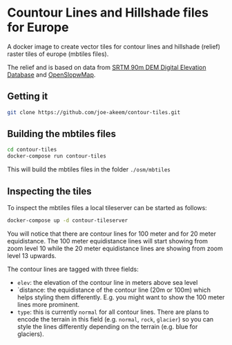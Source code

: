# Countour Lines and Hillshade files for Europe

A docker image to create vector tiles for contour lines and hillshade (relief) raster tiles of europe (mbtiles files).

The relief and is based on data from [SRTM 90m DEM Digital Elevation Database](http://srtm.csi.cgiar.org) and
[OpenSlopwMap](https://www.openslopemap.org/).

## Getting it
```bash
git clone https://github.com/joe-akeem/contour-tiles.git
```

## Building the mbtiles files

```bash
cd contour-tiles
docker-compose run contour-tiles
```

This will build the mbtiles files in the folder `./osm/mbtiles`

## Inspecting the tiles

To inspect the mbtiles files a local tileserver can be started as follows:

```bash
docker-compose up -d contour-tileserver
```

You will notice that there are contour lines for 100 meter and for 20 meter equidistance. The 100 meter equidistance lines
will start showing from zoom level 10 while the 20 meter equidistance lines are showing from zoom level 13 upwards.
 
The contour lines are tagged with three fields:
* `elev`: the elevation of the contour line in meters above sea level
* `distance: the equidistance of the contour line (20m or 100m) which helps styling them differently. E.g. you might want
  to show the 100 meter lines more prominent.
* `type`: this is currently `normal` for all contour lines. There are plans to encode the terrain in this field
  (e.g. `normal`, `rock`, `glacier`) so you can style the lines differently depending on the terrain (e.g. blue for glaciers).
